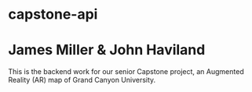 # capstone-api
# James Miller & John Haviland

This is the backend work for our senior Capstone project, an Augmented Reality (AR) map of Grand Canyon University.
